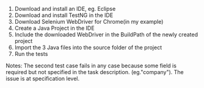 1. Download and install an IDE, eg. Eclipse
2. Download and install TestNG in the IDE
3. Download Selenium WebDriver for Chrome(in my example)
4. Create a Java Project in the IDE
5. Include the downloaded WebDriver in the BuildPath of the newly created project
6. Import the 3 Java files into the source folder of the project
7. Run the tests


Notes: The second test case fails in any case because some field is required but not specified in the task description. (eg."company"). The issue is at specification level.
